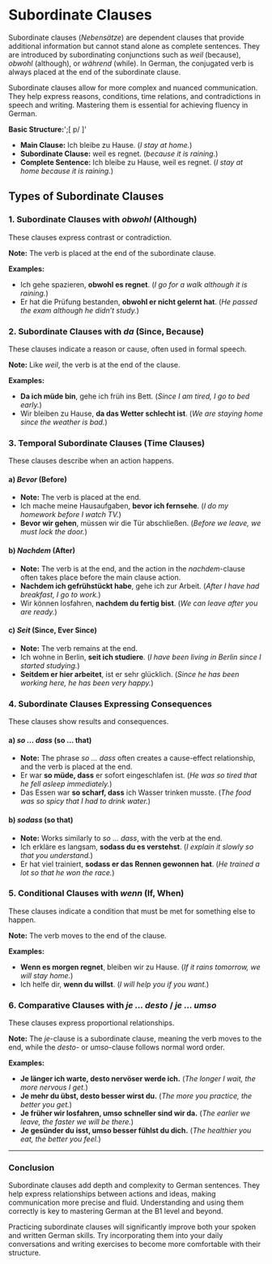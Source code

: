 # **Subordinate Clauses**

Subordinate clauses (*Nebensätze*) are dependent clauses that provide additional information but cannot stand alone as complete sentences. They are introduced by subordinating conjunctions such as *weil* (because), *obwohl* (although), or *während* (while). In German, the conjugated verb is always placed at the end of the subordinate clause.

Subordinate clauses allow for more complex and nuanced communication. They help express reasons, conditions, time relations, and contradictions in speech and writing. Mastering them is essential for achieving fluency in German.

**Basic Structure:**';[
    p/
]'

- **Main Clause:** Ich bleibe zu Hause. (*I stay at home.*)
- **Subordinate Clause:** weil es regnet. (*because it is raining.*)
- **Complete Sentence:** Ich bleibe zu Hause, weil es regnet. (*I stay at home because it is raining.*)

## **Types of Subordinate Clauses**

### **1. Subordinate Clauses with *obwohl* (Although)**

These clauses express contrast or contradiction.

**Note:** The verb is placed at the end of the subordinate clause.

**Examples:**

- Ich gehe spazieren, **obwohl es regnet**. (*I go for a walk although it is raining.*)
- Er hat die Prüfung bestanden, **obwohl er nicht gelernt hat**. (*He passed the exam although he didn’t study.*)

### **2. Subordinate Clauses with *da* (Since, Because)**

These clauses indicate a reason or cause, often used in formal speech.

**Note:** Like *weil*, the verb is at the end of the clause.

**Examples:**

- **Da ich müde bin**, gehe ich früh ins Bett. (*Since I am tired, I go to bed early.*)
- Wir bleiben zu Hause, **da das Wetter schlecht ist**. (*We are staying home since the weather is bad.*)

### **3. Temporal Subordinate Clauses (Time Clauses)**

These clauses describe when an action happens.

#### **a) *Bevor* (Before)**

- **Note:** The verb is placed at the end.
- Ich mache meine Hausaufgaben, **bevor ich fernsehe**. (*I do my homework before I watch TV.*)
- **Bevor wir gehen**, müssen wir die Tür abschließen. (*Before we leave, we must lock the door.*)

#### **b) *Nachdem* (After)**

- **Note:** The verb is at the end, and the action in the *nachdem*-clause often takes place before the main clause action.
- **Nachdem ich gefrühstückt habe**, gehe ich zur Arbeit. (*After I have had breakfast, I go to work.*)
- Wir können losfahren, **nachdem du fertig bist**. (*We can leave after you are ready.*)

#### **c) *Seit* (Since, Ever Since)**

- **Note:** The verb remains at the end.
- Ich wohne in Berlin, **seit ich studiere**. (*I have been living in Berlin since I started studying.*)
- **Seitdem er hier arbeitet**, ist er sehr glücklich. (*Since he has been working here, he has been very happy.*)

### **4. Subordinate Clauses Expressing Consequences**

These clauses show results and consequences.

#### **a) *so … dass* (so … that)**

- **Note:** The phrase *so … dass* often creates a cause-effect relationship, and the verb is placed at the end.
- Er war **so müde, dass** er sofort eingeschlafen ist. (*He was so tired that he fell asleep immediately.*)
- Das Essen war **so scharf, dass** ich Wasser trinken musste. (*The food was so spicy that I had to drink water.*)

#### **b) *sodass* (so that)**

- **Note:** Works similarly to *so … dass*, with the verb at the end.
- Ich erkläre es langsam, **sodass du es verstehst**. (*I explain it slowly so that you understand.*)
- Er hat viel trainiert, **sodass er das Rennen gewonnen hat**. (*He trained a lot so that he won the race.*)

### **5. Conditional Clauses with *wenn* (If, When)**

These clauses indicate a condition that must be met for something else to happen.

**Note:** The verb moves to the end of the clause.

**Examples:**

- **Wenn es morgen regnet**, bleiben wir zu Hause. (*If it rains tomorrow, we will stay home.*)
- Ich helfe dir, **wenn du willst**. (*I will help you if you want.*)

### **6. Comparative Clauses with *je … desto* / *je … umso***

These clauses express proportional relationships.

**Note:** The *je*-clause is a subordinate clause, meaning the verb moves to the end, while the *desto*- or *umso*-clause follows normal word order.

**Examples:**

- **Je länger ich warte, desto nervöser werde ich.** (*The longer I wait, the more nervous I get.*)
- **Je mehr du übst, desto besser wirst du.** (*The more you practice, the better you get.*)
- **Je früher wir losfahren, umso schneller sind wir da.** (*The earlier we leave, the faster we will be there.*)
- **Je gesünder du isst, umso besser fühlst du dich.** (*The healthier you eat, the better you feel.*)

---

### **Conclusion**

Subordinate clauses add depth and complexity to German sentences. They help express relationships between actions and ideas, making communication more precise and fluid. Understanding and using them correctly is key to mastering German at the B1 level and beyond.

Practicing subordinate clauses will significantly improve both your spoken and written German skills. Try incorporating them into your daily conversations and writing exercises to become more comfortable with their structure.
